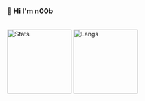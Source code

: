 ### 👋 Hi I'm n00b

<p align="left"><br/>
  <img alt="Stats" height="150px" src="https://git-hub-readme-stats-p4yf.vercel.app/api/?username=1m-N00b&theme=gruvbox&show_icons=ture&count_private=true"/>
  <img alt="Langs" height="150px" src="https://git-hub-readme-stats-p4yf.vercel.app/api/top-langs/?username=1m-N00b&layout=compact&theme=gruvbox&show_icons=true&count_private=true"/>
</p>
